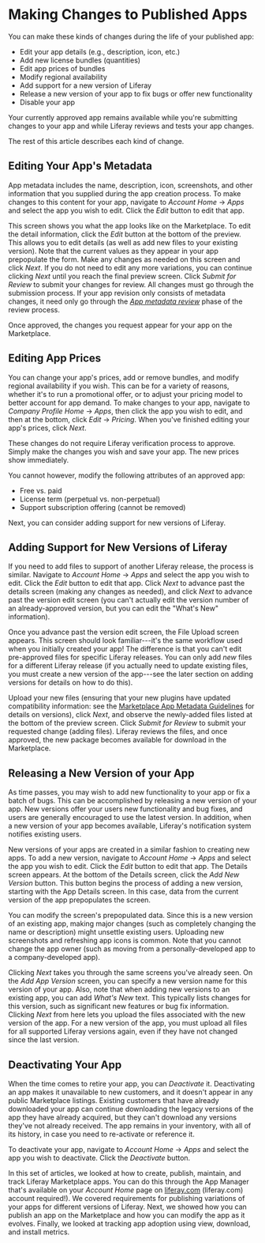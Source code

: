# Making Changes to Published Apps [](id=making-changes-to-published-apps)

You can make these kinds of changes during the life of your published app:

- Edit your app details (e.g., description, icon, etc.)
- Add new license bundles (quantities)
- Edit app prices of bundles
- Modify regional availability
- Add support for a new version of Liferay
- Release a new version of your app to fix bugs or offer new functionality
- Disable your app

Your currently approved app remains available while you're submitting changes to
your app and while Liferay reviews and tests your app changes. 

The rest of this article describes each kind of change. 

## Editing Your App's Metadata [](id=editing-your-app-details)

App metadata includes the name, description, icon, screenshots, and other
information that you supplied during the app creation process. To make changes
to this content for your app, navigate to *Account Home* &rarr; *Apps* and
select the app you wish to edit. Click the *Edit* button to edit that app. 

This screen shows you what the app looks like on the Marketplace. To edit the
detail information, click the *Edit* button at the bottom of the preview. This
allows you to edit details (as well as add new files to your existing version).
Note that the current values as they appear in your app prepopulate the form.
Make any changes as needed on this screen and click *Next*. If you do not need
to edit any more variations, you can continue clicking *Next* until you reach
the final preview screen. Click *Submit for Review* to submit your changes for
review. All changes must go through the submission process. If your app revision
only consists of metadata changes, it need only go through the
[*App metadata review*](/distribute/how-to-publish/-/knowledge_base/how-to-publish/understanding-the-app-review-process)
phase of the review process. 

Once approved, the changes you request appear for your app on the Marketplace.

## Editing App Prices [](id=editing-app-prices)

You can change your app's prices, add or remove bundles, and modify regional
availability if you wish. This can be for a variety of reasons, whether it's to
run a promotional offer, or to adjust your pricing model to better account for
app demand. To make changes to your app, navigate to *Company Profile Home*
&rarr; *Apps*, then click the app you wish to edit, and then at the bottom,
click *Edit* &rarr; *Pricing*. When you've finished editing your app's prices,
click *Next*. 

These changes do not require Liferay verification process to approve. Simply
make the changes you wish and save your app. The new prices show immediately. 

You cannot however, modify the following attributes of an approved app: 

- Free vs. paid
- License term (perpetual vs. non-perpetual)
- Support subscription offering (cannot be removed)

Next, you can consider adding support for new versions of Liferay. 

## Adding Support for New Versions of Liferay [](id=adding-support-for-new-versions-of-liferay-portal)

If you need to add files to support of another Liferay release, the process is
similar. Navigate to *Account Home* &rarr; *Apps* and select the app you wish to
edit. Click the *Edit* button to edit that app. Click *Next* to advance past the
details screen (making any changes as needed), and click *Next* to advance past
the version edit screen (you can't actually edit the version number of an
already-approved version, but you can edit the "What's New" information).

Once you advance past the version edit screen, the File Upload screen appears.
This screen should look familiar---it's the same workflow used when you
initially created your app! The difference is that you can't edit pre-approved
files for specific Liferay releases. You can only add *new* files for a
different Liferay release (if you actually need to update existing files, you
must create a new version of the app---see the later section on adding versions
for details on how to do this).

Upload your new files (ensuring that your new plugins have updated compatibility
information: see the
[Marketplace App Metadata Guidelines](/distribute/how-to-publish/-/knowledge_base/how-to-publish/preparing-your-app)
for details on versions), click *Next*, and observe the newly-added files listed
at the bottom of the preview screen. Click *Submit for Review* to submit your
requested change (adding files). Liferay reviews the files, and once approved,
the new package becomes available for download in the Marketplace.

## Releasing a New Version of your App [](id=releasing-a-new-version-of-your-app)

As time passes, you may wish to add new functionality to your app or fix a batch
of bugs. This can be accomplished by releasing a new version of your app. New
versions offer your users new functionality and bug fixes, and users are
generally encouraged to use the latest version. In addition, when a new version
of your app becomes available, Liferay's notification system notifies existing
users. 

New versions of your apps are created in a similar fashion to creating new apps.
To add a new version, navigate to *Account Home* &rarr; *Apps* and select the
app you wish to edit. Click the *Edit* button to edit that app. The Details
screen appears. At the bottom of the Details screen, click the *Add New Version*
button. This button begins the process of adding a new version, starting with
the App Details screen. In this case, data from the current version of the app
prepopulates the screen. 

You can modify the screen's prepopulated data. Since this is a new version of an
existing app, making major changes (such as completely changing the name or
description) might unsettle existing users. Uploading new screenshots and
refreshing app icons is common. Note that you cannot change the app owner (such
as moving from a personally-developed app to a company-developed app).

Clicking *Next* takes you through the same screens you've already seen. On the
*Add App Version* screen, you can specify a new version name for this version of
your app. Also, note that when adding new versions to an existing app, you can
add *What's New* text. This typically lists changes for this version, such as
significant new features or bug fix information. Clicking *Next* from here lets
you upload the files associated with the new version of the app. For a new
version of the app, you must upload all files for all supported Liferay versions
again, even if they have not changed since the last version.

## Deactivating Your App [](id=deactivating-your-app)

When the time comes to retire your app, you can *Deactivate* it. Deactivating an
app makes it unavailable to new customers, and it doesn't appear in any public
Marketplace listings. Existing customers that have already downloaded your app
can continue downloading the legacy versions of the app they have already
acquired, but they can't download any versions they've not already received. The
app remains in your inventory, with all of its history, in case you need to
re-activate or reference it.

To deactivate your app, navigate to *Account Home* &rarr; *Apps* and select the
app you wish to deactivate. Click the *Deactivate* button.

In this set of articles, we looked at how to create, publish, maintain, and
track Liferay Marketplace apps. You can do this through the App Manager that's
available on your *Account Home* page on [liferay.com](http://liferay.com)
(liferay.com) account required!). We covered requirements for publishing
variations of your apps for different versions of Liferay. Next, we showed how
you can publish an app on the Marketplace and how you can modify the app as it
evolves. Finally, we looked at tracking app adoption using view, download, and
install metrics.

